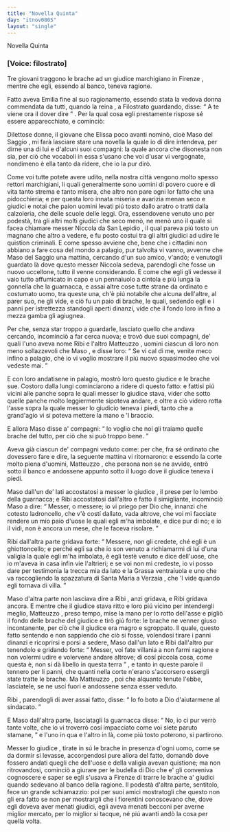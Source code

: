```yaml
---
title: "Novella Quinta"
day: "itnov0805"
layout: "single"
---
```

<html>
 <head>
 </head>
 <body>
  <div id="nov0805" type="novella" who="filostrato">
   <head>
    Novella Quinta
   </head>
   <p>
    <h3>
     [Voice: filostrato]
    </h3>
   </p>
   <argument>
    <p>
     <milestone id="p08050001"/>
     <name persref="masosaggio ribi matteuzzo" type="person">
      Tre giovani
     </name>
     traggono le brache ad un
     <name persref="niccola" type="person">
      giudice marchigiano
     </name>
     in
     <name placeref="firenze" type="place">
      Firenze
     </name>
     , mentre che egli, essendo al banco, teneva ragione.
    </p>
   </argument>
   <div3 type="commentary" who="author">
    <p>
     <milestone id="p08050002"/>
     Fatto aveva
     <name persref="emilia" type="person">
      Emilia
     </name>
     fine al suo ragionamento, essendo stata la
     <name persref="piccarda" type="person">
      vedova donna
     </name>
     commendata da tutti, quando
     <name persref="lauretta" type="person">
      la reina
     </name>
     , a
     <name persref="filostrato" type="person">
      Filostrato
     </name>
     guardando, disse:
     <q direct="unspecified" who="lauretta">
      A te viene ora il dover dire
     </q>
     . Per la qual cosa egli prestamente rispose s&eacute; essere apparecchiato, e cominci&ograve;:
    </p>
   </div3>
   <div3 type="commentary" who="filostrato">
    <p>
     <milestone id="p08050003"/>
     Dilettose donne, il giovane che
     <name persref="elissa" type="person">
      Elissa
     </name>
     poco avanti nomin&ograve;, cio&egrave;
     <name persref="masosaggio" type="person">
      Maso del Saggio
     </name>
     , mi far&agrave; lasciare stare una novella la quale io di dire intendeva, per dirne una di lui e d'alcuni suoi compagni: la quale ancora che disonesta non sia, per ci&ograve; che vocaboli in essa s'usano che voi d'usar vi vergognate, nondimeno &egrave; ella tanto da ridere, che io la pur dir&ograve;.
    </p>
   </div3>
   <p>
    <milestone id="p08050004"/>
    Come voi tutte potete avere udito, nella
    <name placeref="firenze" type="place">
     nostra citt&agrave;
    </name>
    vengono molto spesso rettori marchigiani, li quali generalmente sono uomini di povero cuore e di vita tanto strema e tanto misera, che altro non pare ogni lor fatto che una pidocchieria; e per questa loro innata miseria e avarizia menan seco e giudici e notai che paion uomini levati pi&uacute; tosto dallo aratro o tratti dalla calzoleria, che delle scuole delle leggi.
    <milestone id="p08050005"/>
    Ora, essendovene venuto uno per podest&agrave;, tra gli altri molti giudici che seco men&ograve;, ne men&ograve; uno il quale si facea chiamare messer
    <name persref="niccola" type="person">
     Niccola da San Lepidio
    </name>
    , il qual pareva pi&uacute; tosto un magnano che altro a vedere, e fu posto costui tra gli altri giudici ad udire le quistion criminali.
    <milestone id="p08050006"/>
    E come spesso avviene che, bene che i cittadini non abbiano a fare cosa del mondo a palagio, pur talvolta vi vanno, avvenne che
    <name persref="masosaggio" type="person">
     Maso del Saggio
    </name>
    una mattina, cercando d'un suo amico, v'and&ograve;; e venutogli guardato l&agrave; dove questo messer
    <name persref="niccola" type="person">
     Niccola
    </name>
    sedeva, parendogli che fosse un nuovo uccellone, tutto il venne considerando.
    <milestone id="p08050007"/>
    E come che egli gli vedesse il vaio tutto affumicato in capo e un pennaiuolo a cintola e pi&uacute; lunga la gonnella che la guarnacca, e assai altre cose tutte strane da ordinato e costumato uomo, tra queste una, ch'&egrave; pi&uacute; notabile che alcuna dell'altre, al parer suo, ne gli vide, e ci&ograve; fu un paio di brache, le quali, sedendo egli e i panni per istrettezza standogli aperti dinanzi, vide che il fondo loro in fino a mezza gamba gli agiugnea.
   </p>
   <p>
    <milestone id="p08050008"/>
    Per che, senza star troppo a guardarle, lasciato quello che andava cercando, incominci&ograve; a far cerca nuova; e trov&ograve; due suoi compagni, de' quali l'uno aveva nome
    <name persref="ribi" type="person">
     Ribi
    </name>
    e l'altro
    <name persref="matteuzzo" type="person">
     Matteuzzo
    </name>
    , uomini ciascun di loro non meno sollazzevoli che
    <name persref="masosaggio" type="person">
     Maso
    </name>
    , e disse loro:
    <q direct="unspecified" who="masosaggio">
     Se vi cal di me, venite meco infino a palagio, ch&eacute; io vi voglio mostrare il pi&uacute; nuovo squasimodeo che voi vedeste mai.
    </q>
   </p>
   <p>
    <milestone id="p08050009"/>
    E con loro andatisene in palagio, mostr&ograve; loro questo
    <name persref="niccola" type="person">
     giudice
    </name>
    e le brache sue. Costoro dalla lungi cominciarono a ridere di questo fatto: e fattisi pi&uacute; vicini alle panche sopra le quali messer lo giudice stava, vider che sotto quelle panche molto leggiermente sipoteva andare, e oltre a ci&ograve; videro rotta l'asse sopra la quale messer lo giudicio teneva i piedi, tanto che a grand'agio vi si poteva mettere la mano e 'l braccio.
   </p>
   <p>
    <milestone id="p08050010"/>
    E allora
    <name persref="masosaggio" type="person">
     Maso
    </name>
    disse a' compagni:
    <q direct="unspecified" who="masosaggio">
     Io voglio che noi gli traiamo quelle brache del tutto, per ci&ograve; che si pu&ograve; troppo bene.
    </q>
   </p>
   <p>
    <milestone id="p08050011"/>
    Aveva gi&agrave; ciascun de' compagni veduto come: per che, fra s&eacute; ordinato che dovessero fare e dire, la seguente mattina vi ritornarono: e essendo la corte molto piena d'uomini,
    <name persref="matteuzzo" type="person">
     Matteuzzo
    </name>
    , che persona non se ne avvide, entr&ograve; sotto il banco e andossene appunto sotto il luogo dove il
    <name persref="niccola" type="person">
     giudice
    </name>
    teneva i piedi.
   </p>
   <p>
    <milestone id="p08050012"/>
    <name persref="masosaggio" type="person">
     Maso
    </name>
    dall'un de' lati accostatosi a messer lo
    <name persref="niccola" type="person">
     giudice
    </name>
    , il prese per lo lembo della guarnacca; e
    <name persref="ribi" type="person">
     Ribi
    </name>
    accostatosi dall'altro e fatto il simigliante, incominci&ograve;
    <name persref="masosaggio" type="person">
     Maso
    </name>
    a dire:
    <q direct="unspecified" who="masosaggio">
     Messer, o messere; io vi priego per Dio che, innanzi che cotesto ladroncello, che v'&egrave; cost&iacute; dallato, vada altrove, che voi mi facciate rendere un mio paio d'uose le quali egli m'ha imbolate, e dice pur di no; e io il vidi, non &egrave; ancora un mese, che le faceva risolare.
    </q>
   </p>
   <p>
    <milestone id="p08050013"/>
    <name persref="ribi" type="person">
     Ribi
    </name>
    dall'altra parte gridava forte:
    <q direct="unspecified" who="ribi">
     Messere, non gli credete, ch&eacute; egli &egrave; un ghiottoncello; e perch&eacute; egli sa che io son venuto a richiamarmi di lui d'una valigia la quale egli m'ha imbolata, &egrave; egli test&egrave; venuto e dice dell'uose, che io m'aveva in casa infin vie l'altrieri; e se voi non mi credeste, io vi posso dare per testimonia la trecca mia da lato e la Grassa ventraiuola e uno che va raccogliendo la spazzatura di
     <name type="place">
      Santa Maria a Verzaia
     </name>
     , che 'l vide quando egli tornava di villa.
    </q>
   </p>
   <p>
    <milestone id="p08050014"/>
    <name persref="masosaggio" type="person">
     Maso
    </name>
    d'altra parte non lasciava dire a
    <name persref="ribi" type="person">
     Ribi
    </name>
    , anzi gridava, e
    <name persref="ribi" type="person">
     Ribi
    </name>
    gridava ancora. E mentre che il
    <name persref="niccola" type="person">
     giudice
    </name>
    stava ritto e loro pi&uacute; vicino per intendergli meglio,
    <name persref="matteuzzo" type="person">
     Matteuzzo
    </name>
    , preso tempo, mise la mano per lo rotto dell'asse e pigli&ograve; il fondo delle brache del giudice e tir&ograve; gi&uacute; forte: le brache ne venner giuso incontanente, per ci&ograve; che il giudice era magro e sgroppato.
    <milestone id="p08050015"/>
    Il quale, questo fatto sentendo e non sappiendo che ci&ograve; si fosse, volendosi tirare i panni dinanzi e ricoprirsi e porsi a sedere,
    <name persref="masosaggio" type="person">
     Maso
    </name>
    dall'un lato e
    <name persref="ribi" type="person">
     Ribi
    </name>
    dall'altro pur tenendolo e gridando forte:
    <milestone id="p08050016"/>
    <q direct="unspecified" who="masosaggio ribi">
     Messer, voi fate villania a non farmi ragione e non volermi udire e volervene andare altrove; di cos&iacute; piccola cosa, come questa &egrave;, non si d&agrave; libello in questa terra
    </q>
    , e tanto in queste parole il tennero per li panni, che quanti nella corte n'erano s'accorsero essergli state tratte le brache. Ma
    <name persref="matteuzzo" type="person">
     Matteuzzo
    </name>
    , poi che alquanto tenute l'ebbe, lasciatele, se ne usc&iacute; fuori e andossene senza esser veduto.
   </p>
   <p>
    <milestone id="p08050017"/>
    <name persref="ribi" type="person">
     Ribi
    </name>
    , parendogli di aver assai fatto, disse:
    <q direct="unspecified" who="ribi">
     Io fo boto a Dio d'aiutarmene al sindacato.
    </q>
   </p>
   <p>
    <milestone id="p08050018"/>
    E
    <name persref="masosaggio" type="person">
     Maso
    </name>
    dall'altra parte, lasciatagli la guarnacca disse:
    <q direct="unspecified" who="masosaggio">
     No, io ci pur verr&ograve; tante volte, che io vi troverr&ograve; cos&iacute; impacciato come voi siete paruto stamane,
    </q>
    e l'uno in qua e l'altro in l&agrave;, come pi&uacute; tosto poterono, si partirono.
   </p>
   <p>
    <milestone id="p08050019"/>
    Messer lo
    <name persref="niccola" type="person">
     giudice
    </name>
    , tirate in s&uacute; le brache in presenza d'ogni uomo, come se da dormir si levasse, accorgendosi pure allora del fatto, domand&ograve; dove fossero andati quegli che dell'uose e della valigia avevan quistione; ma non ritrovandosi, cominci&ograve; a giurare per le budella di Dio che e' gli conveniva cognoscere e saper se egli s'usava a
    <name placeref="firenze" type="place">
     Firenze
    </name>
    di trarre le brache a' giudici quando sedevano al banco della ragione.
    <milestone id="p08050020"/>
    Il podest&agrave; d'altra parte, sentitolo, fece un grande schiamazzio: poi per suoi amici mostratogli che questo non gli era fatto se non per mostrargli che i fiorentini conoscevano che, dove egli doveva aver menati giudici, egli aveva menati becconi per averne miglior mercato, per lo miglior si tacque, n&eacute; pi&uacute; avanti and&ograve; la cosa per quella volta.
   </p>
  </div>
 </body>
</html>